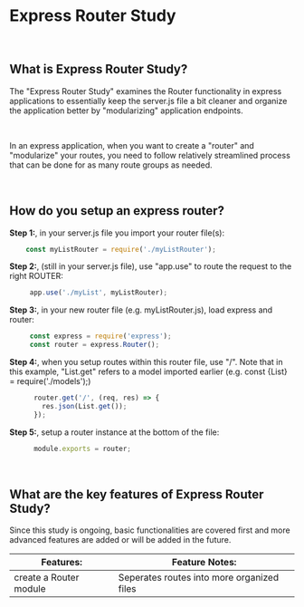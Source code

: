 # Express Router Study

<br>

## What is Express Router Study?
The "Express Router Study" examines the Router functionality in express applications to essentially keep the server.js file a bit cleaner and organize the application better by "modularizing" application endpoints.

<br>

In an express application, when you want to create a "router" and "modularize" your routes, you need to follow relatively streamlined process that can be done for as many route groups as needed.

<br>

## How do you setup an express router?

**Step 1:**, in your server.js file you import your router file(s):
```JavaScript  
    const myListRouter = require('./myListRouter');                         
```

**Step 2:**, (still in your server.js file), use "app.use" to route the request to the right ROUTER:
```JavaScript  
     app.use('./myList', myListRouter);
```
**Step 3:**, in your new router file (e.g. myListRouter.js), load express and router:

```JavaScript
     const express = require('express');
     const router = express.Router();
```
**Step 4:**, when you setup routes within this router file, use "/".  Note that in this example, "List.get" refers to a model imported earlier (e.g. const {List} = require('./models');)

```JavaScript
      router.get('/', (req, res) => {
        res.json(List.get());
      });
```

**Step 5:**, setup a router instance at the bottom of the file:
```JavaScript  
      module.exports = router;  
```

<br>

## What are the key features of Express Router Study?
Since this study is ongoing, basic functionalities are covered first and more advanced features are added or will be added in the future.


| **Features:**                            | **Feature Notes:**                             |
| ---------------------------------------- | ----------------------------------------------|
| create a Router module                       | Seperates routes into more organized files        |

<br>

